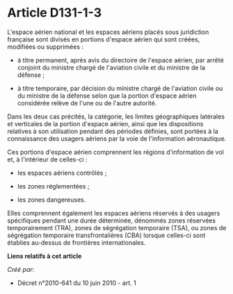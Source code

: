 # Article D131-1-3

L'espace aérien national et les espaces aériens placés sous juridiction française sont divisés en portions d'espace aérien
qui sont créées, modifiées ou supprimées : 

- à titre permanent, après avis du directoire de l'espace aérien, par arrêté conjoint du ministre chargé de l'aviation civile
et du ministre de la défense ; 

- à titre temporaire, par décision du ministre chargé de l'aviation civile ou du ministre de la défense selon que la portion
d'espace aérien considérée relève de l'une ou de l'autre autorité. 

Dans les deux cas précités, la catégorie, les limites géographiques latérales et verticales de la portion d'espace aérien,
ainsi que les dispositions relatives à son utilisation pendant des périodes définies, sont portées à la connaissance des
usagers aériens par la voie de l'information aéronautique. 

Ces portions d'espace aérien comprennent les régions d'information de vol et, à l'intérieur de celles-ci : 

- les espaces aériens contrôlés ; 

- les zones réglementées ; 

- les zones dangereuses. 

Elles comprennent également les espaces aériens réservés à des usagers spécifiques pendant une durée déterminée, dénommés
zones réservées temporairement (TRA), zones de ségrégation temporaire (TSA), ou zones de ségrégation temporaire
transfrontalières (CBA) lorsque celles-ci sont établies au-dessus de frontières internationales.

**Liens relatifs à cet article**

_Créé par_:

  - Décret n°2010-641 du 10 juin 2010 - art. 1
